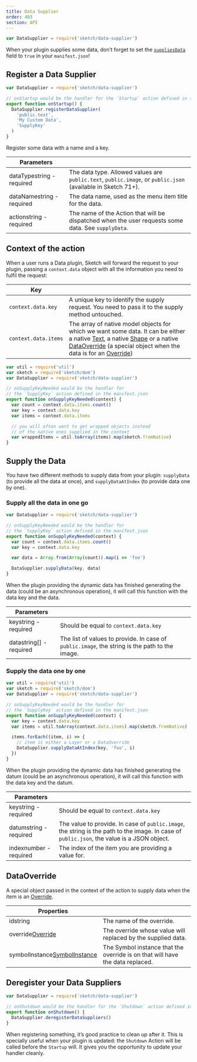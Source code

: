 ```yaml
---
title: Data Supplier
order: 403
section: API
---
```


```javascript
var DataSupplier = require('sketch/data-supplier')
```

When your plugin supplies some data, don’t forget to set the [`suppliesData`](/guides/plugin-bundles/#suppliesdata) field to `true` in your `manifest.json`!

## Register a Data Supplier

```javascript
var DataSupplier = require('sketch/data-supplier')

// onStartup would be the handler for the `Startup` action defined in the manifest.json
export function onStartup() {
  DataSupplier.registerDataSupplier(
    'public.text',
    'My Custom Data',
    'SupplyKey'
  )
}
```

Register some data with a name and a key.

| Parameters |  |
| --- | --- |
| dataType<span class="arg-type">string - required</span> | The data type. Allowed values are `public.text`, `public.image`, or `public.json` (available in Sketch 71+). |
| dataName<span class="arg-type">string - required</span> | The data name, used as the menu item title for the data. |
| action<span class="arg-type">string - required</span> | The name of the Action that will be dispatched when the user requests some data. See `supplyData`. |

## Context of the action

When a user runs a Data plugin, Sketch will forward the request to your plugin, passing a `context.data` object with all the information you need to fulfil the request:

| Key |  |
| --- | --- |
| `context.data.key` | A unique key to identify the supply request. You need to pass it to the supply method untouched. |
| `context.data.items` | The array of native model objects for which we want some data. It can be either a native [Text](#text), a native [Shape](#shape) or a native [DataOverride](#dataoverride) (a special object when the data is for an [Override](#override)) |

```javascript
var util = require('util')
var sketch = require('sketch/dom')
var DataSupplier = require('sketch/data-supplier')

// onSupplyKeyNeeded would be the handler for
// the `SupplyKey` action defined in the manifest.json
export function onSupplyKeyNeeded(context) {
  var count = context.data.items.count()
  var key = context.data.key
  var items = context.data.items

  // you will often want to get wrapped objects instead
  // of the native ones supplied in the context
  var wrappedItems = util.toArray(items).map(sketch.fromNative)
}
```

## Supply the Data

You have two different methods to supply data from your plugin: `supplyData` (to provide all the data at once), and `supplyDataAtIndex` (to provide data one by one).

### Supply all the data in one go

```javascript
var DataSupplier = require('sketch/data-supplier')

// onSupplyKeyNeeded would be the handler for
// the `SupplyKey` action defined in the manifest.json
export function onSupplyKeyNeeded(context) {
  var count = context.data.items.count()
  var key = context.data.key

  var data = Array.from(Array(count)).map(i => 'foo')

  DataSupplier.supplyData(key, data)
}
```

When the plugin providing the dynamic data has finished generating the data (could be an asynchronous operation), it will call this function with the data key and the data.

| Parameters |  |
| --- | --- |
| key<span class="arg-type">string - required</span> | Should be equal to `context.data.key` |
| data<span class="arg-type">string[] - required</span> | The list of values to provide. In case of `public.image`, the string is the path to the image. |

### Supply the data one by one

```javascript
var util = require('util')
var sketch = require('sketch/dom')
var DataSupplier = require('sketch/data-supplier')

// onSupplyKeyNeeded would be the handler for
// the `SupplyKey` action defined in the manifest.json
export function onSupplyKeyNeeded(context) {
  var key = context.data.key
  var items = util.toArray(context.data.items).map(sketch.fromNative)

  items.forEach((item, i) => {
    // item is either a Layer or a DataOverride
    DataSupplier.supplyDataAtIndex(key, 'foo', i)
  })
}
```

When the plugin providing the dynamic data has finished generating the datum (could be an asynchronous operation), it will call this function with the data key and the datum.

| Parameters |  |
| --- | --- |
| key<span class="arg-type">string - required</span> | Should be equal to `context.data.key` |
| datum<span class="arg-type">string - required</span> | The value to provide. In case of `public.image`, the string is the path to the image. In case of `public.json`, the value is a JSON object.|
| index<span class="arg-type">number - required</span> | The index of the item you are providing a value for. |

## DataOverride

A special object passed in the context of the action to supply data when the item is an [Override](#override).

| Properties |  |
| --- | --- |
| id<span class="arg-type">string</span> | The name of the override. |
| override<span class="arg-type">[Override](#override)</span> | The override whose value will replaced by the supplied data. |
| symbolInstance<span class="arg-type">[SymbolInstance](#symbolinstance)</span> | The Symbol instance that the override is on that will have the data replaced. |

## Deregister your Data Suppliers

```javascript
var DataSupplier = require('sketch/data-supplier')

// onShutdown would be the handler for the `Shutdown` action defined in the manifest.json
export function onShutdown() {
  DataSupplier.deregisterDataSuppliers()
}
```

When registering something, it’s good practice to clean up after it. This is specially useful when your plugin is updated: the `Shutdown` Action will be called before the `Startup` will. It gives you the opportunity to update your handler cleanly.

